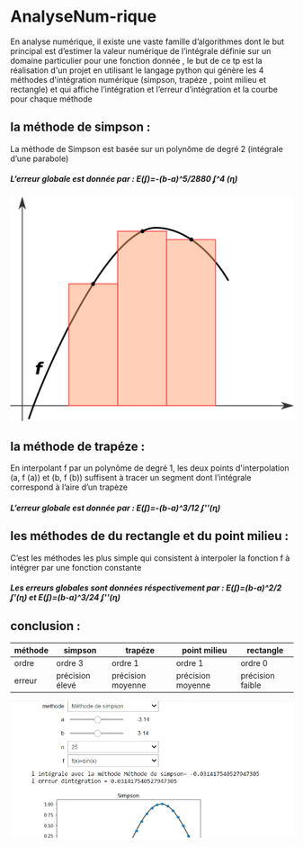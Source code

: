 # AnalyseNum-rique
<!-- START doctoc generated TOC please keep comment here to allow auto update -->
<!-- DON'T EDIT THIS SECTION, INSTEAD RE-RUN doctoc TO UPDATE -->

En analyse numérique, il existe une vaste famille d’algorithmes dont le but principal est d’estimer la valeur numérique de l’intégrale définie sur un domaine particulier pour une fonction donnée , le but de ce tp est la réalisation d'un projet en utilisant le langage python qui génère les 4 méthodes d'intégration numérique (simpson, trapéze , point milieu et rectangle) et qui affiche l’intégration et l’erreur d’intégration et la courbe pour chaque méthode

## la méthode de simpson :
La méthode de Simpson est basée sur un polynôme de degré 2 (intégrale d’une parabole)
##### L’erreur globale est donnée par : E(ʄ)=-(b-a)^5/2880  ʄ^4 (ɳ)
 <img src="1.png">

## la méthode de trapéze :
En interpolant f par un polynôme de degré 1, les deux points d'interpolation (a, f (a)) et (b, f (b)) suffisent à tracer un segment dont l’intégrale correspond à l’aire d’un trapèze
##### L’erreur globale est donnée par : E(ʄ)=-(b-a)^3/12  ʄ''(ɳ)

## les méthodes de du rectangle et du point milieu :
C’est les méthodes les plus simple qui consistent à interpoler la fonction f à intégrer par une fonction constante
##### Les erreurs globales sont données réspectivement par : E(ʄ)=(b-a)^2/2  ʄ'(ɳ) et E(ʄ)=(b-a)^3/24  ʄ''(ɳ)


## conclusion :

| méthode | simpson         | trapéze           | point milieu      | rectangle        |
|---------|-----------------|-------------------|-------------------|------------------|
| ordre   | ordre 3         | ordre 1           | ordre 1           | ordre 0          |
| erreur  | précision élevé | précision moyenne | précision moyenne | précision faible |





![Alt Text](dm.gif)


